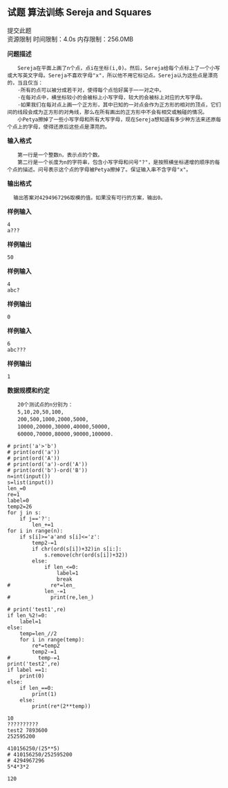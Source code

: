 ## 试题 算法训练 Sereja and Squares

提交此题   
资源限制
时间限制：4.0s   内存限制：256.0MB

**问题描述**
```
　　Sereja在平面上画了n个点，点i在坐标(i,0)。然后，Sereja给每个点标上了一个小写或大写英文字母。Sereja不喜欢字母"x"，所以他不用它标记点。Sereja认为这些点是漂亮的，当且仅当：
　　·所有的点可以被分成若干对，使得每个点恰好属于一一对之中。
　　·在每对点中，横坐标较小的会被标上小写字母，较大的会被标上对应的大写字母。
　　·如果我们在每对点上画一个正方形，其中已知的一对点会作为正方形的相对的顶点，它们间的线段会成为正方形的对角线，那么在所有画出的正方形中不会有相交或触碰的情况。
　　小Petya擦掉了一些小写字母和所有大写字母，现在Sereja想知道有多少种方法来还原每个点上的字母，使得还原后这些点是漂亮的。
```
**输入格式**
```
　　第一行是一个整数n，表示点的个数。
　　第二行是一个长度为n的字符串，包含小写字母和问号"?"，是按照横坐标递增的顺序的每个点的描述。问号表示这个点的字母被Petya擦掉了。保证输入串不含字母"x"。
```
**输出格式**
```
  输出答案对4294967296取模的值。如果没有可行的方案，输出0。
```

**样例输入**

```
4
a???
```

**样例输出**

```
50
```

**样例输入**

```
4
abc?
```

**样例输出**

```
0
```

**样例输入**

```
6
abc???

```

**样例输出**

```
1

```

**数据规模和约定**

```
　　20个测试点的n分别为：
　　5,10,20,50,100,
　　200,500,1000,2000,5000,
　　10000,20000,30000,40000,50000,
　　60000,70000,80000,90000,100000.
```


```
# print('a'>'b')
# print(ord('a'))
# print(ord('A'))
# print(ord('a')-ord('A'))
# print(ord('b')-ord('B'))
n=int(input())
s=list(input())
len_=0
re=1
label=0
temp2=26
for j in s:
    if j=='?':
        len_+=1
for i in range(n):
    if s[i]>='a'and s[i]<='z':
        temp2-=1
        if chr(ord(s[i])+32)in s[i:]:
            s.remove(chr(ord(s[i])+32))
        else:
            if len_<=0:
                label=1
                break
#             re*=len_
            len_-=1
#             print(re,len_)
            
# print('test1',re)
if len_%2!=0:
    label=1
else:
    temp=len_//2
    for i in range(temp):
        re*=temp2
        temp2-=1
#         temp-=1
print('test2',re)
if label ==1:
    print(0)
else:
    if len_==0:
        print(1)
    else:
        print(re*(2**temp))
```

    10
    ??????????
    test2 7893600
    252595200



```
410156250/(25**5)
# 410156250/252595200
# 4294967296
5*4*3*2
```




    120